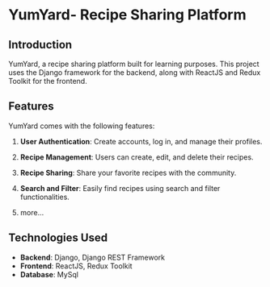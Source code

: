 # YumYard- Recipe Sharing Platform

## Introduction

YumYard, a recipe sharing platform built for learning purposes. This project uses the Django framework for the backend, along with ReactJS and Redux Toolkit for the frontend.

## Features

YumYard comes with the following features:

1. **User Authentication**: Create accounts, log in, and manage their profiles.

2. **Recipe Management**: Users can create, edit, and delete their recipes.

3. **Recipe Sharing**: Share your favorite recipes with the community.

4. **Search and Filter**: Easily find recipes using search and filter functionalities.
5. more...

## Technologies Used

- **Backend**: Django, Django REST Framework
- **Frontend**: ReactJS, Redux Toolkit
- **Database**: MySql
